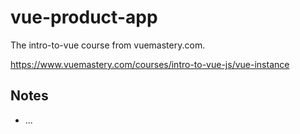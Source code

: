 # vue-product-app

The intro-to-vue course from vuemastery.com.

https://www.vuemastery.com/courses/intro-to-vue-js/vue-instance

## Notes

* ...
